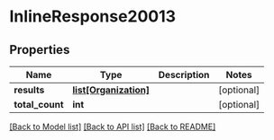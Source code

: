 # InlineResponse20013

## Properties
Name | Type | Description | Notes
------------ | ------------- | ------------- | -------------
**results** | [**list[Organization]**](Organization.md) |  | [optional] 
**total_count** | **int** |  | [optional] 

[[Back to Model list]](../README.md#documentation-for-models) [[Back to API list]](../README.md#documentation-for-api-endpoints) [[Back to README]](../README.md)

